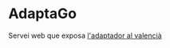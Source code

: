 # AdaptaGo

Servei web que exposa [l'adaptador al valencià](https://github.com/Softcatala/adaptadorvariants)

